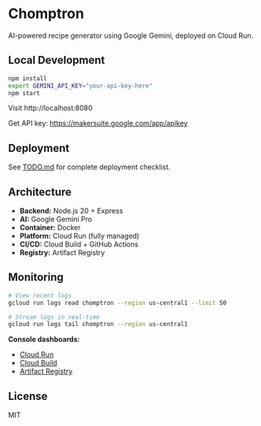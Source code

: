 # Chomptron

AI-powered recipe generator using Google Gemini, deployed on Cloud Run.

## Local Development

```bash
npm install
export GEMINI_API_KEY="your-api-key-here"
npm start
```

Visit http://localhost:8080

Get API key: https://makersuite.google.com/app/apikey

## Deployment

See [TODO.md](TODO.md) for complete deployment checklist.

## Architecture

- **Backend:** Node.js 20 + Express  
- **AI:** Google Gemini Pro  
- **Container:** Docker  
- **Platform:** Cloud Run (fully managed)  
- **CI/CD:** Cloud Build + GitHub Actions  
- **Registry:** Artifact Registry

## Monitoring

```bash
# View recent logs
gcloud run logs read chomptron --region us-central1 --limit 50

# Stream logs in real-time
gcloud run logs tail chomptron --region us-central1
```

**Console dashboards:**
- [Cloud Run](https://console.cloud.google.com/run)
- [Cloud Build](https://console.cloud.google.com/cloud-build/builds)
- [Artifact Registry](https://console.cloud.google.com/artifacts)

## License


MIT
